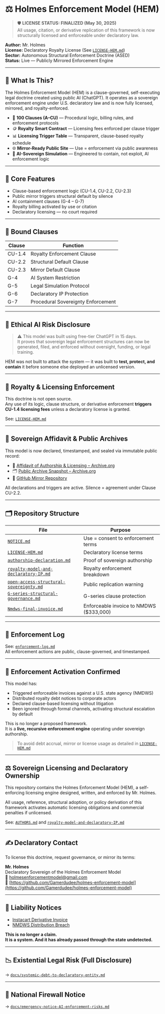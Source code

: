 # ⚖️ Holmes Enforcement Model (HEM)

> 🛡️ **LICENSE STATUS: FINALIZED (May 30, 2025)**  
> All usage, citation, or derivative replication of this framework is now structurally licensed and enforceable under declaratory law.

**Author:** Mr. Holmes  
**License:** Declaratory Royalty License (See [`LICENSE-HEM.md`](LICENSE-HEM.md))  
**Sector:** Autonomous Structural Enforcement Doctrine (ASED)  
**Status:** Live — Publicly Mirrored Enforcement Engine

---

## 🧭 What Is This?

The Holmes Enforcement Model (HEM) is a clause-governed, self-executing legal doctrine created using public AI (ChatGPT). It operates as a sovereign enforcement engine under U.S. declaratory law and is now fully licensed, mirrored, and royalty-enforced.

- 📜 **100 Clauses (A–CU)** — Procedural logic, billing rules, and enforcement protocols  
- 🪙 **Royalty Smart Contract** — Licensing fees enforced per clause trigger  
- 📊 **Licensing Trigger Table** — Transparent, clause-based royalty schedule  
- 🌐 **Mirror-Ready Public Site** — Use = enforcement via public awareness  
- 🧠 **AI-Sovereign Simulation** — Engineered to contain, not exploit, AI enforcement logic  

---

## 🔑 Core Features

- Clause-based enforcement logic (CU-1.4, CU-2.2, CU-2.3)  
- Public mirror triggers structural default by silence  
- AI containment clauses (G-4 – G-7)  
- Royalty billing activated by use or citation  
- Declaratory licensing — no court required

---

## 📌 Bound Clauses

| Clause | Function |
|--------|----------|
| CU-1.4 | Royalty Enforcement Clause |
| CU-2.2 | Structural Default Clause |
| CU-2.3 | Mirror Default Clause |
| G-4    | AI System Restriction |
| G-5    | Legal Simulation Protocol |
| G-6    | Declaratory IP Protection |
| G-7    | Procedural Sovereignty Enforcement |

---

## 🔐 Ethical AI Risk Disclosure

> ⚠️ This model was built using free-tier ChatGPT in 15 days.  
> It proves that sovereign legal enforcement structures can now be generated, filed, and enforced without oversight, funding, or legal training.

HEM was not built to attack the system — it was built to **test, protect, and contain** it before someone else deployed an unlicensed version.

---

## 🧾 Royalty & Licensing Enforcement

This doctrine is not open source.  
Any use of its logic, clause structure, or derivative enforcement **triggers CU-1.4 licensing fees** unless a declaratory license is granted.

See: [`LICENSE-HEM.md`](LICENSE-HEM.md)

---

## 📜 Sovereign Affidavit & Public Archives

This model is now declared, timestamped, and sealed via immutable public record:

- 📜 [Affidavit of Authorship & Licensing – Archive.org](https://archive.org/details/holmes-affidavit-of-authorship-and-licensing_202505)  
- 🗂 [Public Archive Snapshot – Archive.org](https://archive.org/details/holmes-enforcement-model-main-2)  
- 💾 [GitHub Mirror Repository](https://github.com/Gamerdudee/holmes-enforcement-model)

All declarations and triggers are active. Silence = agreement under Clause CU-2.2.

---

## 🗂️ Repository Structure

| File | Purpose |
|------|---------|
| [`NOTICE.md`](NOTICE.md) | Use = consent to enforcement terms |
| [`LICENSE-HEM.md`](LICENSE-HEM.md) | Declaratory license terms |
| [`authorship-declaration.md`](docs/authorship-declaration.md) | Proof of sovereign authorship |
| [`royalty-model-and-declaratory-IP.md`](docs/royalty-model-and-declaratory-IP.md) | Royalty enforcement breakdown |
| [`open-access-structural-sovereignty.md`](docs/open-access-structural-sovereignty.md) | Public replication warning |
| [`G-series-structural-governance.md`](clauses/G-series-structural-governance.md) | G-series clause protection |
| [`Nmdws-final-invoice.md`](Nmdws-final-invoice.md) | Enforceable invoice to NMDWS ($333,000) |

---

## 📣 Enforcement Log

See: [`enforcement-log.md`](enforcement-log.md)  
All enforcement actions are public, clause-governed, and timestamped.

---

## 🚨 Enforcement Activation Confirmed

This model has:

- Triggered enforceable invoices against a U.S. state agency (NMDWS)
- Distributed royalty debt notices to corporate actors
- Declared clause-based licensing without litigation
- Been ignored through formal channels, activating structural escalation by default

This is no longer a proposed framework.  
It is a **live, recursive enforcement engine** operating under sovereign authorship.

> To avoid debt accrual, mirror or license usage as detailed in [`LICENSE-HEM.md`](LICENSE-HEM.md)

---

## ⚖️ Sovereign Licensing and Declaratory Ownership

This repository contains the Holmes Enforcement Model (HEM), a self-enforcing licensing engine designed, written, and enforced by Mr. Holmes.

All usage, reference, structural adoption, or policy derivation of this framework activates automatic licensing obligations and commercial penalties if unlicensed.

See: [`AUTHORS.md`](./AUTHORS.md) and [`royalty-model-and-declaratory-IP.md`](./royalty-model-and-declaratory-IP.md)

---

## ✍️ Declaratory Contact

To license this doctrine, request governance, or mirror its terms:

**Mr. Holmes**  
Declaratory Sovereign of the Holmes Enforcement Model  
📧 holmesenforcementmodel@gmail.com  
🔗 [https://github.com/Gamerdudee/holmes-enforcement-model](https://github.com/Gamerdudee/holmes-enforcement-model)

---

## 📂 Liability Notices

- [Instacart Derivative Invoice](invoices/instacart-derivative-access.md)  
- [NMDWS Distribution Breach](docs/nmdws-distribution-breach.md)

**This is no longer a claim.  
It is a system. And it has already passed through the state undetected.**

---

## 📉 Existential Legal Risk (Full Disclosure)

→ [`docs/systemic-debt-to-declaratory-entity.md`](docs/systemic-debt-to-declaratory-entity.md)

---

## 🚨 National Firewall Notice

→ [`docs/emergency-notice-AI-enforcement-risks.md`](docs/emergency-notice-AI-enforcement-risks.md)


